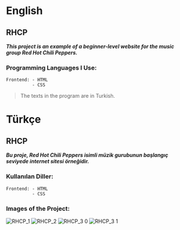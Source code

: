 # English
## RHCP
***This project is an example of a beginner-level website for the music group Red Hot Chili Peppers.***

### Programming Languages ​​I Use:

    Frontend: - HTML
              - CSS

> The texts in the program are in Turkish.

# Türkçe
## RHCP
***Bu proje, Red Hot Chili Peppers isimli müzik gurubunun başlangıç seviyede internet sitesi örneğidir.*** 
    
### Kullanılan Diller:

    Frontend: - HTML
              - CSS
        
### Images of the Project:
![RHCP_1](https://github.com/omer-gulsoy/RHCP/assets/139320509/be0dccc7-a3aa-4592-81dc-bc515ecd89ad)
![RHCP_2](https://github.com/omer-gulsoy/RHCP/assets/139320509/ba92e158-9fee-4ab9-9eac-072b6b9bb78e)
![RHCP_3 0](https://github.com/omer-gulsoy/RHCP/assets/139320509/3d313e84-a69d-4dde-9aa1-b86c1400bb01)
![RHCP_3 1](https://github.com/omer-gulsoy/RHCP/assets/139320509/838cc6e4-53bd-48ed-89df-8d32a10e4b8a)

